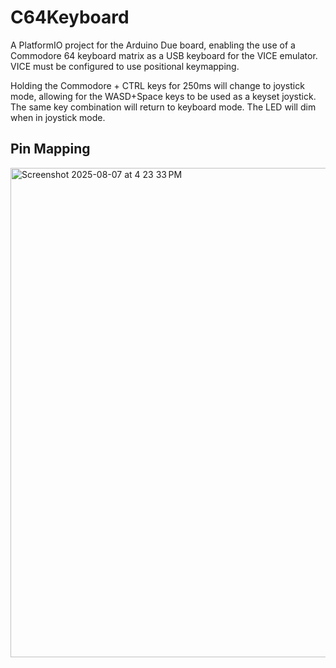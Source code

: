 # C64Keyboard
A PlatformIO project for the Arduino Due board, enabling the use of a Commodore 64 keyboard matrix as a USB keyboard for the VICE emulator. VICE must be configured to use positional keymapping. 

Holding the Commodore + CTRL keys for 250ms will change to joystick mode, allowing for the WASD+Space keys to be used as a keyset joystick. The same key combination will return to keyboard mode. The LED will dim when in joystick mode.

## Pin Mapping
<img width="523" height="783" alt="Screenshot 2025-08-07 at 4 23 33 PM" src="https://github.com/user-attachments/assets/37ef319d-b611-428b-bcaf-1fa34c4b7c10" />
